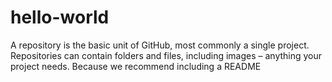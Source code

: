 # hello-world
A repository is the basic unit of GitHub, most commonly a single project. Repositories can contain folders and files, including images – anything your project needs. Because we recommend including a README
